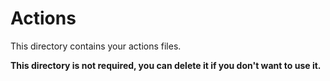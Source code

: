 # Actions

This directory contains your actions files.

**This directory is not required, you can delete it if you don't want to use it.**
